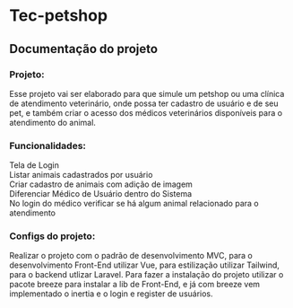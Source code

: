 # Tec-petshop
## Documentação do projeto
### Projeto:
Esse projeto vai ser elaborado para que simule um petshop ou uma clínica de atendimento veterinário, onde possa ter cadastro de usuário e de seu pet, e também criar o acesso dos médicos veterinários disponíveis para o atendimento do animal.
### Funcionalidades:
Tela de Login <br />
Listar animais cadastrados por usuário <br />
Criar cadastro de animais com adição de imagem <br />
Diferenciar Médico de Usuário dentro do Sistema <br />
No login do médico verificar se há algum animal relacionado para o atendimento <br />
### Configs do projeto:
Realizar o projeto com o padrão de desenvolvimento MVC, para o desenvolvimento Front-End utilizar Vue, para estilização utilizar Tailwind, para o backend utlizar Laravel. Para fazer a instalação do projeto utilizar o pacote breeze para instalar a lib de Front-End, e já com breeze vem implementado o inertia e o login e register de usuários.




